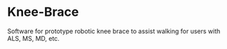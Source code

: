 # Knee-Brace
 Software for prototype robotic knee brace to assist walking for users with ALS, MS, MD, etc.
